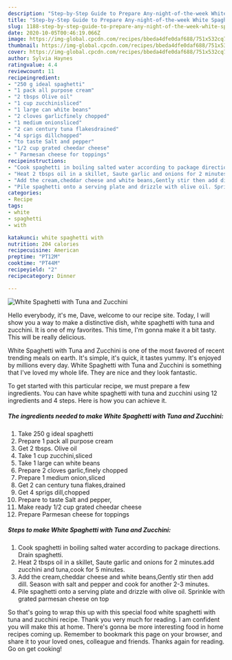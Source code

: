 ```yaml
---
description: "Step-by-Step Guide to Prepare Any-night-of-the-week White Spaghetti with Tuna and Zucchini"
title: "Step-by-Step Guide to Prepare Any-night-of-the-week White Spaghetti with Tuna and Zucchini"
slug: 1188-step-by-step-guide-to-prepare-any-night-of-the-week-white-spaghetti-with-tuna-and-zucchini
date: 2020-10-05T00:46:19.066Z
image: https://img-global.cpcdn.com/recipes/bbeda4dfe0daf688/751x532cq70/white-spaghetti-with-tuna-and-zucchini-recipe-main-photo.jpg
thumbnail: https://img-global.cpcdn.com/recipes/bbeda4dfe0daf688/751x532cq70/white-spaghetti-with-tuna-and-zucchini-recipe-main-photo.jpg
cover: https://img-global.cpcdn.com/recipes/bbeda4dfe0daf688/751x532cq70/white-spaghetti-with-tuna-and-zucchini-recipe-main-photo.jpg
author: Sylvia Haynes
ratingvalue: 4.4
reviewcount: 11
recipeingredient:
- "250 g ideal spaghetti"
- "1 pack all purpose cream"
- "2 tbsps Olive oil"
- "1 cup zucchinisliced"
- "1 large can white beans"
- "2 cloves garlicfinely chopped"
- "1 medium onionsliced"
- "2 can century tuna flakesdrained"
- "4 sprigs dillchopped"
- "to taste Salt and pepper"
- "1/2 cup grated cheedar cheese"
- " Parmesan cheese for toppings"
recipeinstructions:
- "Cook spaghetti in boiling salted water according to package directions. Drain spaghetti."
- "Heat 2 tbsps oil in a skillet, Saute garlic and onions for 2 minutes.add zucchini and tuna,cook for 5 minutes."
- "Add the cream,cheddar cheese and white beans,Gently stir then add dill. Season with salt and pepper and cook for another 2-3 minutes."
- "Pile spaghetti onto a serving plate and drizzle with olive oil. Sprinkle with grated parmesan cheese on top"
categories:
- Recipe
tags:
- white
- spaghetti
- with

katakunci: white spaghetti with 
nutrition: 204 calories
recipecuisine: American
preptime: "PT12M"
cooktime: "PT44M"
recipeyield: "2"
recipecategory: Dinner

---
```



![White Spaghetti with Tuna and Zucchini](https://img-global.cpcdn.com/recipes/bbeda4dfe0daf688/751x532cq70/white-spaghetti-with-tuna-and-zucchini-recipe-main-photo.jpg)

Hello everybody, it's me, Dave, welcome to our recipe site. Today, I will show you a way to make a distinctive dish, white spaghetti with tuna and zucchini. It is one of my favorites. This time, I'm gonna make it a bit tasty. This will be really delicious.



White Spaghetti with Tuna and Zucchini is one of the most favored of recent trending meals on earth. It's simple, it's quick, it tastes yummy. It's enjoyed by millions every day. White Spaghetti with Tuna and Zucchini is something that I've loved my whole life. They are nice and they look fantastic.


To get started with this particular recipe, we must prepare a few ingredients. You can have white spaghetti with tuna and zucchini using 12 ingredients and 4 steps. Here is how you can achieve it.

<!--inarticleads1-->

##### The ingredients needed to make White Spaghetti with Tuna and Zucchini:

1. Take 250 g ideal spaghetti
1. Prepare 1 pack all purpose cream
1. Get 2 tbsps. Olive oil
1. Take 1 cup zucchini,sliced
1. Take 1 large can white beans
1. Prepare 2 cloves garlic,finely chopped
1. Prepare 1 medium onion,sliced
1. Get 2 can century tuna flakes,drained
1. Get 4 sprigs dill,chopped
1. Prepare to taste Salt and pepper,
1. Make ready 1/2 cup grated cheedar cheese
1. Prepare  Parmesan cheese for toppings




<!--inarticleads2-->

##### Steps to make White Spaghetti with Tuna and Zucchini:

1. Cook spaghetti in boiling salted water according to package directions. Drain spaghetti.
1. Heat 2 tbsps oil in a skillet, Saute garlic and onions for 2 minutes.add zucchini and tuna,cook for 5 minutes.
1. Add the cream,cheddar cheese and white beans,Gently stir then add dill. Season with salt and pepper and cook for another 2-3 minutes.
1. Pile spaghetti onto a serving plate and drizzle with olive oil. Sprinkle with grated parmesan cheese on top




So that's going to wrap this up with this special food white spaghetti with tuna and zucchini recipe. Thank you very much for reading. I am confident you will make this at home. There's gonna be more interesting food in home recipes coming up. Remember to bookmark this page on your browser, and share it to your loved ones, colleague and friends. Thanks again for reading. Go on get cooking!
